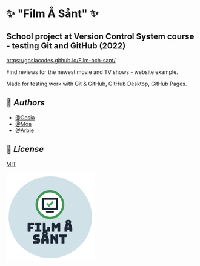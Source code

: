 # ✨ "Film Å Sånt" ✨

## School project at Version Control System course - testing Git and GitHub (2022)

https://gosiacodes.github.io/Film-och-sant/

Find reviews for the newest movie and TV shows - website example.

Made for testing work with Git & GitHub, GitHub Desktop, GitHub Pages.

## 📌 _Authors_

- [@Gosia](https://github.com/margareta75)
- [@Moa](https://github.com/moa.rudsater1)
- [@Arbie](https://github.com/ArbieTech)

## 📌 _License_

[MIT](https://choosealicense.com/licenses/mit/)

![Logo](/img/Logga.png)
